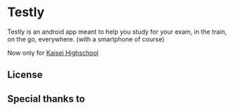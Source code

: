 # Testly
Testly is an android app meant to help you study for your exam, in the train, on the go, everywhere. (with a smartphone of course)

Now only for [Kaisei Highschool](http://kaiseigakuen.jp/)

## License

## Special thanks to
